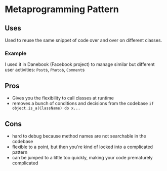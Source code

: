 # Metaprogramming Pattern

## Uses
Used to reuse the same snippet of code over and over on different classes.

### Example
I used it in Danebook (Facebook project) to manage similar but different user activities: `Post`s, `Photo`s, `Comment`s

## Pros
* Gives you the flexibility to call classes at runtime
* removes a bunch of conditions and decisions from the codebase `if object.is_a(ClassName) do x...`

## Cons
* hard to debug because method names are not searchable in the codebase
* flexible to a point, but then you're kind of locked into a complicated pattern
* can be jumped to a little too quickly, making your code prematurely complicated
